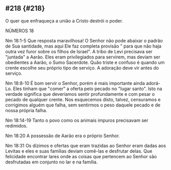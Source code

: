 ## #218 {#218}

O quer que enfraqueça a união a Cristo destrói o poder.

NÚMEROS 18

Nm 18:1-5 Que resposta maravilhosa! O Senhor não pode abaixar o padrão de Sua santidade, mas aqui Ele faz completa provisão &quot; para que não haja outra vez furor sobre os filhos de Israel&quot;. A tribo de Levi precisava ser &quot;juntada&quot; a Aarão. Eles eram privilegiados para servirem, mas deviam ser obedientes a Aarão, o Sumo Sacerdote. Quão triste e confuso é quando um crente escolhe seu próprio tipo de serviço. A adoração deve vir antes do serviço.

Nm 18:8-10 É bom servir o Senhor, porém é mais importante ainda adorá-Lo. Eles tinham que &quot;comer&quot; a oferta pelo pecado no &quot;lugar santo&quot;. Isto na verdade significa que deveríamos sentir profundamente e com pesar o pecado de qualquer crente. Nos esquecemos disto, talvez, censuramos e corrigimos alguém que falha, sem sentirmos o peso daquele pecado e de nossa própria falha.

Nm 18:14-19 Tanto o povo como os animais impuros precisavam ser redimidos.

Nm 18:20 A possessão de Aarão era o próprio Senhor.

Nm 18:31 Os dízimos e ofertas que eram trazidas ao Senhor eram dadas aos Levitas e eles e suas famílias deviam comê-las e desfrutar delas. Que felicidade encontrar lares onde as coisas que pertencem ao Senhor são desfrutadas em conjunto no lar e na família.